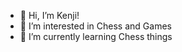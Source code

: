 - 👋 Hi, I’m Kenji!
- 👀 I’m interested in Chess and Games
- 🌱 I’m currently learning Chess things


<!---
Kenji900ELO/Kenji900ELO is a ✨ special ✨ repository because its `README.md` (this file) appears on your GitHub profile.
You can click the Preview link to take a look at your changes.
--->
